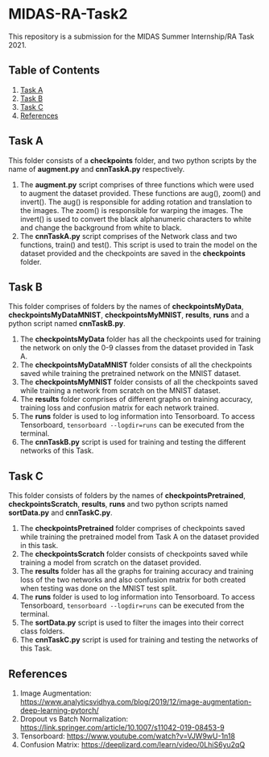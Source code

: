 # MIDAS-RA-Task2
This repository is a submission for the MIDAS Summer Internship/RA Task 2021.

## Table of Contents
1. [Task A](#task-a)
2. [Task B](#task-b)
3. [Task C](#task-c)
4. [References](#references)

## Task A
This folder consists of a **checkpoints** folder, and two python scripts by the name of **augment.py** and **cnnTaskA.py** respectively. 
1. The **augment.py** script comprises of three functions which were used to augment the dataset provided. These functions are aug(), zoom() and invert(). The aug() is responsible for adding rotation and translation to the images. The zoom() is responsible for warping the images. The invert() is used to convert the black alphanumeric characters to white and change the background from white to black.
2. The **cnnTaskA.py** script comprises of the Network class and two functions, train() and test(). This script is used to train the model on the dataset provided and the checkpoints are saved in the **checkpoints** folder.

## Task B
This folder comprises of folders by the names of **checkpointsMyData**, **checkpointsMyDataMNIST**, **checkpointsMyMNIST**, **results**, **runs** and a python script named **cnnTaskB.py**.
1. The **checkpointsMyData** folder has all the checkpoints used for training the network on only the 0-9 classes from the dataset provided in Task A. 
2. The **checkpointsMyDataMNIST** folder consists of all the checkpoints saved while training the pretrained network on the MNIST dataset.
3. The **checkpointsMyMNIST** folder consists of all the checkpoints saved while training a network from scratch on the MNIST dataset.
4. The **results** folder comprises of different graphs on training accuracy, training loss and confusion matrix for each network trained.
5. The **runs** folder is used to log information into Tensorboard. To access Tensorboard, `tensorboard --logdir=runs` can be executed from the terminal.
6. The **cnnTaskB.py** script is used for training and testing the different networks of this Task.

## Task C
This folder consists of folders by the names of **checkpointsPretrained**, **checkpointsScratch**, **results**, **runs** and two python scripts named **sortData.py** and **cnnTaskC.py**.
1. The **checkpointsPretrained** folder comprises of checkpoints saved while training the pretrained model from Task A on the dataset provided in this task.
2. The **checkpointsScratch** folder consists of checkpoints saved while training a model from scratch on the dataset provided.
3. The **results** folder has all the graphs for training accuracy and training loss of the two networks and also confusion matrix for both created when testing was done on the MNIST test split.
4. The **runs** folder is used to log information into Tensorboard. To access Tensorboard, `tensorboard --logdir=runs` can be executed from the terminal.
5. The **sortData.py** script is used to filter the images into their correct class folders. 
6. The **cnnTaskC.py** script is used for training and testing the networks of this Task.

## References
1. Image Augmentation: https://www.analyticsvidhya.com/blog/2019/12/image-augmentation-deep-learning-pytorch/
2. Dropout vs Batch Normalization: https://link.springer.com/article/10.1007/s11042-019-08453-9
3. Tensorboard: https://www.youtube.com/watch?v=VJW9wU-1n18
4. Confusion Matrix: https://deeplizard.com/learn/video/0LhiS6yu2qQ
